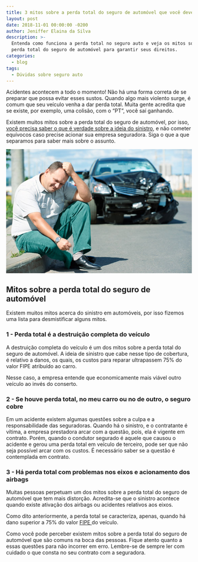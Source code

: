 ```yaml
---
title: 3 mitos sobre a perda total do seguro de automóvel que você deve saber
layout: post
date: 2018-11-01 00:00:00 -0200
author: Jeniffer Elaina da Silva
description: >-
  Entenda como funciona a perda total no seguro auto e veja os mitos sobre a
  perda total do seguro de automóvel para garantir seus direitos.
categories:
  - blog
tags:
  - Dúvidas sobre seguro auto
---
```


Acidentes acontecem a todo o momento! Não há uma forma correta de se preparar que possa evitar esses sustos. Quando algo mais violento surge, é comum que seu veículo venha a dar perda total. Muita gente acredita que se existe, por exemplo, uma colisão, com o “PT”, você saí ganhando.

Existem muitos mitos sobre a perda total do seguro de automóvel, por isso, [você precisa saber o que é verdade sobre a ideia do sinistro](https://www.segurodeautomovel.org/seguro-cobre-sinistro-outra-pessoa), e não cometer equívocos caso precise acionar sua empresa seguradora. Siga o que a que separamos para saber mais sobre o assunto.

![3 mitos sobre a perda total do seguro de automóvel que você deve saber](/uploads/3-mitos-sobre-a-perda-total-do-seguro-de-automovel-que-voce-deve-saber.jpg "3 mitos sobre a perda total do seguro de automóvel que você deve saber")

## Mitos sobre a perda total do seguro de automóvel

Existem muitos mitos acerca do sinistro em automóveis, por isso fizemos uma lista para desmistificar alguns mitos.

### 1 - Perda total é a destruição completa do veículo

A destruição completa do veículo é um dos mitos sobre a perda total do seguro de automóvel. A ideia de sinistro que cabe nesse tipo de cobertura, é relativo a danos, os quais, os custos para reparar ultrapassem 75% do valor FIPE atribuído ao carro.

Nesse caso, a empresa entende que economicamente mais viável outro veículo ao invés do conserto.

### 2 - Se houve perda total, no meu carro ou no de outro, o seguro cobre

Em um acidente existem algumas questões sobre a culpa e a responsabilidade das seguradoras. Quando há o sinistro, e o contratante é vítima, a empresa prestadora arcar com a questão, pois, ela é vigente em contrato. Porém, quando o condutor segurado é aquele que causou o acidente e gerou uma perda total em veículo de terceiro, pode ser que não seja possível arcar com os custos. É necessário saber se a questão é contemplada em contrato.

### 3 - Há perda total com problemas nos eixos e acionamento dos airbags

Muitas pessoas perpetuam um dos mitos sobre a perda total do seguro de automóvel que tem mais distorção. Acredita-se que o sinistro acontece quando existe ativação dos airbags ou acidentes relativos aos eixos.

Como dito anteriormente, a perda total se caracteriza, apenas, quando há dano superior a 75% do valor [FIPE ](https://quatrorodas.abril.com.br/tabela-fipe/)do veículo.

Como você pode perceber existem mitos sobre a perda total do seguro de automóvel que são comuns na boca das pessoas. Fique atento quanto a essas questões para não incorrer em erro. Lembre-se de sempre ler com cuidado o que consta no seu contrato com a seguradora.